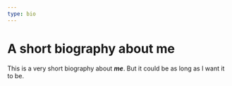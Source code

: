 ```yaml
---
type: bio
---
```

# A short biography about me
This is a very short biography about ***me***. But it could be as long as I want it to be.